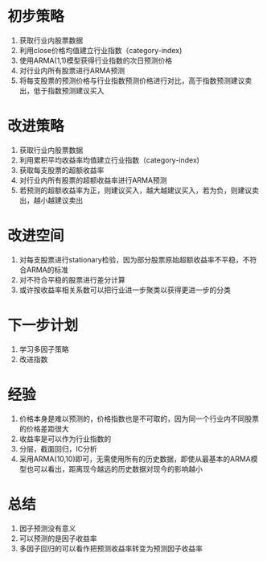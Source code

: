 # 初步策略
1. 获取行业内股票数据
2. 利用close价格均值建立行业指数（category-index)
3. 使用ARMA(1,1)模型获得行业指数的次日预测价格
4. 对行业内所有股票进行ARMA预测
5. 将每支股票的预测价格与行业指数预测价格进行对比，高于指数预测建议卖出，低于指数预测建议买入
# 改进策略
1. 获取行业内股票数据
2. 利用累积平均收益率均值建立行业指数（category-index)
3. 获取每支股票的超额收益率
4. 对行业内所有股票的超额收益率进行ARMA预测
5. 若预测的超额收益率为正，则建议买入，越大越建议买入，若为负，则建议卖出，越小越建议卖出
# 改进空间
1. 对每支股票进行stationary检验，因为部分股票原始超额收益率不平稳，不符合ARMA的标准
2. 对不符合平稳的股票进行差分计算
3. 或许按收益率相关系数可以把行业进一步聚类以获得更进一步的分类
# 下一步计划
1. 学习多因子策略
2. 改进指数
# 经验
1. 价格本身是难以预测的，价格指数也是不可取的，因为同一个行业内不同股票的价格差距很大
2. 收益率是可以作为行业指数的
3. 分层，截面回归，IC分析
4. 采用ARMA(10,10)即可，无需使用所有的历史数据，即使从最基本的ARMA模型也可以看出，距离现今越远的历史数据对现今的影响越小

# 总结
1. 因子预测没有意义
2. 可以预测的是因子收益率
3. 多因子回归的可以看作把预测收益率转变为预测因子收益率